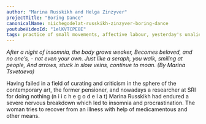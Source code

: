 ```yaml
---
author: "Marina Russkikh and Helga Zinzyver"
projectTitle: "Boring Dance"
canonicalName: niichegodelat-russkikh-zinzyver-boring-dance
youtubeVideoId: "1elKVTCPE8E"
tags: practice of small movements, affective labour, yesterday's unalienated celebration, desire, practices of ourselves, path stop, political dancefloor, terror of relationship
---
```

_After a night of insomnia, the body grows weaker,
Becomes beloved, and no one’s, - not even your own.
Just like a seraph, you walk, smiling at people,
And arrows, stuck in slow veins, continue to moan.
(By Marina Tsvetaeva)_

Having failed in a field of curating and criticism in the sphere of the contemporary art, the former pensioner, and nowadays a researcher at SRI for doing nothing (n i i c h e g o d e l a t) Marina Russkikh had endured a severe nervous breakdown which led to insomnia and procrastination. The woman tries to recover from an illness with help of medicamentous and other means.
